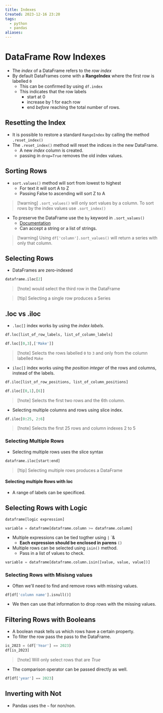 ```yaml
---
title: Indexes
Created: 2023-12-16 23:20
tags:
  - python
  - pandas
aliases:
---
```

# DataFrame Row Indexes
- The *index* of a DataFrame refers to the *row index*
- By default DataFrames come with a **RangeIndex** where the first row is labelled `0`
	- This can be confirmed by using `df.index`
	- This indicates that the row labels
		- start at 0
		- increase by 1 for each row
		- end *before* reaching the total number of rows.


## Resetting the Index
- It is possible to restore a standard `RangeIndex` by calling the method `.reset_index()`
- The `.reset_index()` method will reset the indices in the new DataFrame.
	- A new *index* column is created.
	- passing in `drop=True` removes the old index values.

## Sorting Rows
- `sort.values()` method will sort from lowest to highest
	- For text it will sort A to Z
	- Passing False to ascending will sort Z to A
>[!warning] `.sort_values()` will only sort values by a column. To sort rows by the index values use `.sort_index()`
- To preserve the DataFrame use the `by` keyword in `.sort_values()`
	- [Documentation](https://pandas.pydata.org/docs/reference/api/pandas.DataFrame.sort_values.html)
	- Can accept a string or a list of strings.
>[!warning] Using `df['column'].sort_values()` will return a series with only that column.



## Selecting Rows
- DataFrames are zero-indexed
```Python
dataframe.iloc[2]
```
>[!note] would select the third row in the DataFrame

>[!tip] Selecting a single row produces a Series

## .loc vs .iloc
- `.loc[]` index works by using the *index labels*.
```Python
df.loc[list_of_row_labels, list_of_column_labels]

df.loc[[0,3],['Make']]
```
>[!note] Selects the rows labelled `0` to `3` and only from the column labelled `Make`

- `iloc[]` index works using the *position integer* of the rows and columns, instead of the labels.
```Python
df.iloc[list_of_row_positions, list_of_column_positions]

df.iloc[[0,1],[6]]
```
>[!note] Selects the first two rows and the 6th column.

- Selecting multiple columns and rows using slice index.
```Python
df.iloc[0:25, 2:6]
```
>[!note] Selects the first 25 rows and column indexes 2 to 5

### Selecting Multiple Rows
- Selecting multiple rows uses the slice syntax
```Python
dataframe.iloc[start:end]
```

>[!tip] Selecting multiple rows produces a DataFrame

#### Selecting multiple Rows with loc
- A range of labels can be specificed.

## Selecting Rows with Logic
```Python
dataframe[logic expression]
```

```Python
variable = dataframe[dataframe.column >= dataframe.column]
```

- Multiple expressions can be tied togther using `|` `&
	- **Each expression should be enclosed in parens** `()`
- Multiple rows can be selected using `isin()` method.
	- Pass in a list of values to check.
```Python
variable = dataframe[dataframe.column.isin([value, value, value])]
```

### Selecting Rows with Misisng values
- Often we'll need to find and remove rows with missing values.
```Python
df[df['column name'].isnull()]
```

- We then can use that information to drop rows with the missing values.

## Filtering Rows with Booleans
- A boolean mask tells us which rows have a certain property.
- To filter the row pass the pass to the DataFrame.
```Python
is_2023 = (df['Year'] == 2023)
df[is_2023]
```
>[!note] Will only select rows that are *True*

- The comparison operator can be passed directly as well. 
```Python
df[df['year'] == 2023]
```


## Inverting with Not
- Pandas uses the `~` for non/non.

